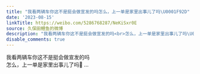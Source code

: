 ```yaml
---
title: "我看两辆车你这不是挺会做宣发的吗怎么，上一单是家里出事儿了吗\U0001F92D"
date: '2023-08-15'
linkTitle: https://weibo.com/5286768287/NeKiSxr0E
source: 久保田鲤鱼的微博
description: "我看两辆车你这不是挺会做宣发的吗<br>怎么，上一单是家里出事儿了吗\U0001F92D  ..."
disable_comments: true
---
```

我看两辆车你这不是挺会做宣发的吗<br>怎么，上一单是家里出事儿了吗🤭  ...